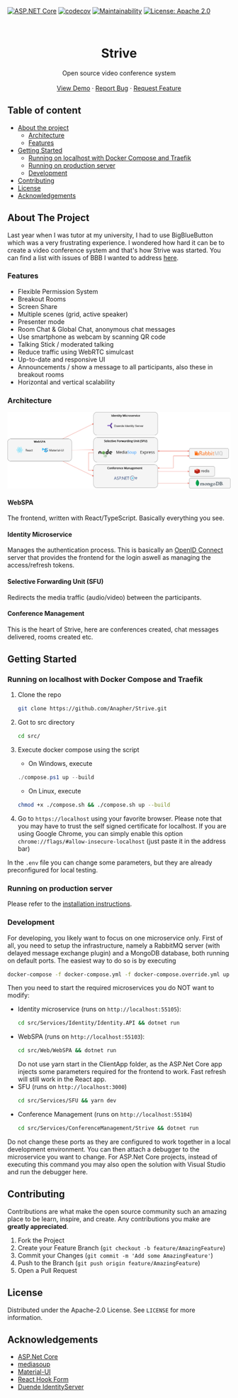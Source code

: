 [![ASP.NET Core](https://github.com/Anapher/Strive/actions/workflows/asp-net-core-test.yml/badge.svg)](https://github.com/Anapher/Strive/actions/workflows/asp-net-core-test.yml)
[![codecov](https://codecov.io/gh/Anapher/Strive/branch/develop/graph/badge.svg?token=G074V29MMN)](https://codecov.io/gh/Anapher/Strive)
[![Maintainability](https://api.codeclimate.com/v1/badges/8b02320c4149952fe1c5/maintainability)](https://codeclimate.com/github/Anapher/Strive/maintainability)
[![License: Apache 2.0](https://img.shields.io/badge/License-Apache%202.0-blue.svg)](./LICENSE)

<br />
<p align="center">
  <h1 align="center">Strive</h1>

  <p align="center">
    Open source video conference system
    <br />
    <br />
    <a href="https://demo.openstrive.org/">View Demo</a>
    ·
    <a href="https://github.com/Anapher/Strive/issues">Report Bug</a>
    ·
    <a href="https://github.com/Anapher/Strive/issues">Request Feature</a>
  </p>
</p>



## Table of content

- [About the project](#about-the-project)
    - [Architecture](#architecture)
    - [Features](#features)
- [Getting Started](#getting-started)
    - [Running on localhost with Docker Compose and Traefik](#running-on-localhost-with-docker-compose-and-traefik)
    - [Running on production server](#running-on-production-server)
    - [Development](#development)
- [Contributing](#contributing)
- [License](#license)
- [Acknowledgements](#acknowledgements)


## About The Project
Last year when I was tutor at my university, I had to use BigBlueButton which was a very frustrating experience. I wondered how hard it can be to create a video conference system and that's how Strive was started. You can find a list with issues of BBB I wanted to address [here](./advantages_over_bbb.md).


### Features

- Flexible Permission System
- Breakout Rooms
- Screen Share
- Multiple scenes (grid, active speaker)
- Presenter mode
- Room Chat & Global Chat, anonymous chat messages
- Use smartphone as webcam by scanning QR code
- Talking Stick / moderated talking
- Reduce traffic using WebRTC simulcast
- Up-to-date and responsive UI
- Announcements / show a message to all participants, also these in breakout rooms
- Horizontal and vertical scalability


### Architecture
![Architecture](./img/architecture.png)

#### WebSPA
The frontend, written with React/TypeScript. Basically everything you see.

#### Identity Microservice
Manages the authentication process. This is basically an [OpenID Connect](https://openid.net/connect/) server that provides the frontend for the login aswell as managing the access/refresh tokens.

#### Selective Forwarding Unit (SFU)
Redirects the media traffic (audio/video) between the participants.

#### Conference Management
This is the heart of Strive, here are conferences created, chat messages delivered, rooms created etc.

<!-- GETTING STARTED -->
## Getting Started

### Running on localhost with Docker Compose and Traefik
1. Clone the repo
   ```sh
   git clone https://github.com/Anapher/Strive.git
   ```
   
2. Got to src directory
   ```sh
   cd src/
   ```
3. Execute docker compose using the script
   - On Windows, execute
   ```powershell
   ./compose.ps1 up --build
   ```
   - On Linux, execute
   ```sh
   chmod +x ./compose.sh && ./compose.sh up --build
   ```
4. Go to `https://localhost` using your favorite browser. Please note that you may have to trust the self signed certificate for localhost. If you are using Google Chrome, you can simply enable this option `chrome://flags/#allow-insecure-localhost` (just paste it in the address bar)
   
In the `.env` file you can change some parameters, but they are already preconfigured for local testing.

### Running on production server
Please refer to the [installation instructions](./installation.md).

### Development
For developing, you likely want to focus on one microservice only. First of all, you need to setup the infrastructure, namely a RabbitMQ server (with delayed message exchange plugin) and a MongoDB database, both running on default ports.
The easiest way to do so is by executing
   ```sh
   docker-compose -f docker-compose.yml -f docker-compose.override.yml up nosqldata rabbitmq
   ```
   
Then you need to start the required microservices you do NOT want to modify:
- Identity microservice (runs on `http://localhost:55105`):
   ```sh
   cd src/Services/Identity/Identity.API && dotnet run
   ```
- WebSPA (runs on `http://localhost:55103`):
   ```sh
   cd src/Web/WebSPA && dotnet run
   ```
  Do not use yarn start in the ClientApp folder, as the ASP.Net Core app injects some parameters required for the frontend to work. Fast refresh will still work in the React app.
- SFU (runs on `http://localhost:3000`)
   ```sh
   cd src/Services/SFU && yarn dev
   ```
- Conference Management (runs on `http://localhost:55104`)
   ```sh
   cd src/Services/ConferenceManagement/Strive && dotnet run
   ```
Do not change these ports as they are configured to work together in a local development environment. You can then attach a debugger to the microservice you want to change. For ASP.Net Core projects, instead of executing this command you may also open the solution with Visual Studio and run the debugger here.

<!-- CONTRIBUTING -->
## Contributing

Contributions are what make the open source community such an amazing place to be learn, inspire, and create. Any contributions you make are **greatly appreciated**.

1. Fork the Project
2. Create your Feature Branch (`git checkout -b feature/AmazingFeature`)
3. Commit your Changes (`git commit -m 'Add some AmazingFeature'`)
4. Push to the Branch (`git push origin feature/AmazingFeature`)
5. Open a Pull Request


<!-- LICENSE -->
## License

Distributed under the Apache-2.0 License. See `LICENSE` for more information.


<!-- ACKNOWLEDGEMENTS -->
## Acknowledgements
* [ASP.Net Core](https://docs.microsoft.com/en-us/aspnet/core)
* [mediasoup](https://mediasoup.org/)
* [Material-UI](https://material-ui.com/)
* [React Hook Form](https://react-hook-form.com/)
* [Duende IdentityServer](https://duendesoftware.com/)
